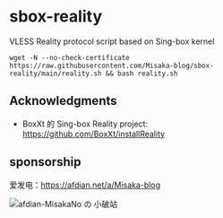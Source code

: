 # sbox-reality

VLESS Reality protocol script based on Sing-box kernel


```shell
wget -N --no-check-certificate https://raw.githubusercontent.com/Misaka-blog/sbox-reality/main/reality.sh && bash reality.sh
```

## Acknowledgments

* BoxXt 的 Sing-box Reality project: https://github.com/BoxXt/installReality

## sponsorship

爱发电：https://afdian.net/a/Misaka-blog

![afdian-MisakaNo の 小破站](https://user-images.githubusercontent.com/122191366/211533469-351009fb-9ae8-4601-992a-abbf54665b68.jpg)
